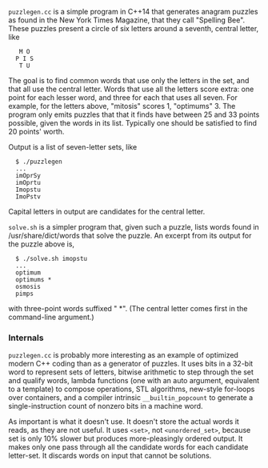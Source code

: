 ```puzzlegen.cc``` is a simple program in C++14 that generates anagram
puzzles as found in the New York Times Magazine, that they call
"Spelling Bee".  These puzzles present a circle of six letters
around a seventh, central letter, like
```
   M O
  P I S
   T U
```
The goal is to find common words that use only the letters in the
set, and that all use the central letter.  Words that use all the
letters score extra: one point for each lesser word, and three for
each that uses all seven.  For example, for the letters above,
"mitosis" scores 1, "optimums" 3.  The program only emits puzzles
that that it finds have between 25 and 33 points possible, given
the words in its list.  Typically one should be satisfied to find
20 points' worth.

Output is a list of seven-letter sets, like
```
  $ ./puzzlegen
  ...
  imOprSy
  imOprtu
  Imopstu
  ImoPstv
```
Capital letters in output are candidates for the central letter.

```solve.sh``` is a simpler program that, given such a puzzle, lists
words found in /usr/share/dict/words that solve the puzzle. An
excerpt from its output for the puzzle above is,
```
  $ ./solve.sh imopstu
  ...
  optimum
  optimums *
  osmosis
  pimps
```
with three-point words suffixed " *".  (The central letter comes first
in the command-line argument.)

### Internals

```puzzlegen.cc``` is probably more interesting as an example of optimized
modern C++ coding than as a generator of puzzles.  It uses bits in
a 32-bit word to represent sets of letters, bitwise arithmetic to
step through the set and qualify words, lambda functions (one with
an auto argument, equivalent to a template) to compose operations,
STL algorithms, new-style for-loops over containers, and a compiler
intrinsic ```__builtin_popcount``` to generate a single-instruction count
of nonzero bits in a machine word.

As important is what it doesn't use.  It doesn't store the actual
words it reads, as they are not useful.  It uses ```<set>```, not
```<unordered_set>```, because set is only 10% slower but produces
more-pleasingly ordered output.  It makes only one pass through all
the candidate words for each candidate letter-set.  It discards words
on input that cannot be solutions.
